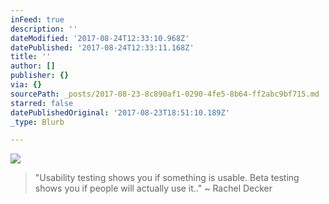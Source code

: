```yaml
---
inFeed: true
description: ''
dateModified: '2017-08-24T12:33:10.968Z'
datePublished: '2017-08-24T12:33:11.168Z'
title: ''
author: []
publisher: {}
via: {}
sourcePath: _posts/2017-08-23-8c890af1-0290-4fe5-8b64-ff2abc9bf715.md
starred: false
datePublishedOriginal: '2017-08-23T18:51:10.189Z'
_type: Blurb

---
```

![](https://the-grid-user-content.s3-us-west-2.amazonaws.com/7b34ebc8-8581-412e-b028-007196348275.jpg)

> "Usability testing shows you if something is usable. Beta testing shows you if people will actually use it.." ~ Rachel Decker